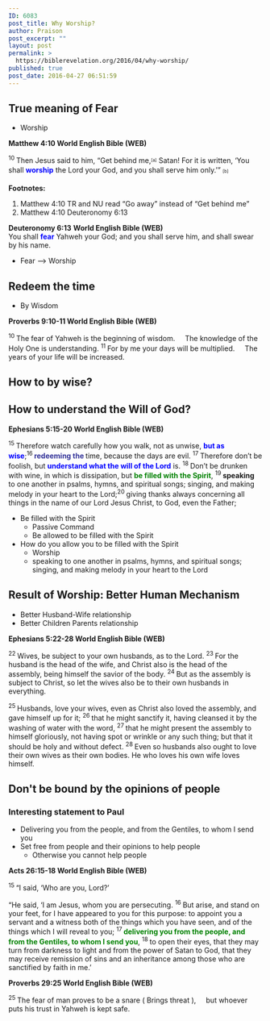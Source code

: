 ```yaml
---
ID: 6083
post_title: Why Worship?
author: Praison
post_excerpt: ""
layout: post
permalink: >
  https://biblerevelation.org/2016/04/why-worship/
published: true
post_date: 2016-04-27 06:51:59
---
```

<div class="poetry">
<h2 class="passage-display"><strong>True meaning of Fear</strong></h2>
<ul>
 	<li>Worship</li>
</ul>
<p class="passage-display"><strong><span class="passage-display-bcv">Matthew 4:10
</span><span class="passage-display-version">World English Bible (WEB)</span></strong></p>
<span id="en-WEB-23220" class="text Matt-4-10"><sup class="versenum">10 </sup>Then Jesus said to him, <span class="woj">“Get behind me,</span><sup class="footnote" style="box-sizing: border-box; font-size: 0.625em; line-height: 22px; position: relative; vertical-align: top; top: 0px;" data-fn="#fen-WEB-23220a" data-link="[&lt;a href=&quot;#fen-WEB-23220a&quot; title=&quot;See footnote a&quot;&gt;a&lt;/a&gt;]">[a]</sup> <span class="woj">Satan! For it is written, ‘You shall <span style="color: #0000ff;"><strong>worship</strong></span> the Lord your God, and you shall serve him only.’”</span> <sup class="footnote" style="box-sizing: border-box; font-size: 0.625em; line-height: 22px; position: relative; vertical-align: top; top: 0px;" data-fn="#fen-WEB-23220b" data-link="[&lt;a href=&quot;#fen-WEB-23220b&quot; title=&quot;See footnote b&quot;&gt;b&lt;/a&gt;]">[b]</sup></span>
<div class="footnotes">

<strong>Footnotes:</strong>
<ol>
 	<li id="fen-WEB-23220a">Matthew 4:10 <span class="footnote-text">TR and NU read “Go away” instead of “Get behind me”</span></li>
 	<li id="fen-WEB-23220b">Matthew 4:10 <span class="footnote-text">Deuteronomy 6:13</span></li>
</ol>
<strong>Deuteronomy 6:13</strong>
<strong><span class="passage-display-version">World English Bible (WEB)</span></strong>
<div class="passagenote-text">You shall <span style="color: #0000ff;"><strong>fear</strong></span> Yahweh your God; and you shall serve him, and shall swear by his name.</div>
</div>
</div>
<ul>
 	<li class="passagenote-text">Fear --&gt; Worship</li>
</ul>
<div class="poetry">
<div class="footnotes">
<h2 class="passagenote-text"><strong>Redeem the time</strong></h2>
</div>
<ul>
 	<li class="passagenote-text">By Wisdom</li>
</ul>
<div class="footnotes">
<div class="passagenote-text">
<p class="passage-display"><strong><span class="passage-display-bcv">Proverbs 9:10-11
</span><span class="passage-display-version">World English Bible (WEB)</span></strong></p>

<div class="poetry">
<p class="line"><span id="en-WEB-16649" class="text Prov-9-10"><sup class="versenum">10 </sup>The fear of Yahweh is the beginning of wisdom.</span>
<span class="indent-1"><span class="indent-1-breaks">    </span><span class="text Prov-9-10">The knowledge of the Holy One is understanding.</span></span>
<span id="en-WEB-16650" class="text Prov-9-11"><sup class="versenum">11 </sup>For by me your days will be multiplied.</span>
<span class="indent-1"><span class="indent-1-breaks">    </span><span class="text Prov-9-11">The years of your life will be increased.</span></span></p>

</div>
</div>
</div>
</div>
<h2 class="passagenote-text"><strong>How to by wise? </strong></h2>
<h2><strong>How to understand the Will of God?</strong></h2>
<div class="passagenote-text"></div>
<div class="passagenote-text">
<p class="passage-display"><strong><span class="passage-display-bcv">Ephesians 5:15-20
</span><span class="passage-display-version">World English Bible (WEB)</span></strong></p>
<span id="en-WEB-29321" class="text Eph-5-15"><sup class="versenum">15 </sup>Therefore watch carefully how you walk, not as unwise, <span style="color: #0000ff;"><strong>but as wise</strong></span>;</span><span id="en-WEB-29322" class="text Eph-5-16"><sup class="versenum">16<span style="color: #333399;"><strong> </strong></span></sup><span style="color: #333399;"><strong>redeeming the </strong></span>time, because the days are evil. </span><span id="en-WEB-29323" class="text Eph-5-17"><sup class="versenum">17 </sup>Therefore don’t be foolish, but <span style="color: #0000ff;"><strong>understand what the will of the Lord</strong></span> is. </span><span id="en-WEB-29324" class="text Eph-5-18"><sup class="versenum">18 </sup>Don’t be drunken with wine, in which is dissipation, but <span style="color: #008000;"><strong>be filled with the Spirit</strong></span>, </span><span id="en-WEB-29325" class="text Eph-5-19"><sup class="versenum">19 </sup><strong>speaking</strong> to one another in psalms, hymns, and spiritual songs; singing, and making melody in your heart to the Lord;</span><span id="en-WEB-29326" class="text Eph-5-20"><sup class="versenum">20 </sup>giving thanks always concerning all things in the name of our Lord Jesus Christ, to God, even the Father;</span>
<ul>
 	<li>Be filled with the Spirit
<ul>
 	<li>Passive Command</li>
 	<li>Be allowed to be filled with the Spirit</li>
</ul>
</li>
 	<li>How do you allow you to be filled with the Spirit
<ul>
 	<li>Worship</li>
 	<li>speaking to one another in psalms, hymns, and spiritual songs; singing, and making melody in your heart to the Lord</li>
</ul>
</li>
</ul>
<h2><strong>Result of Worship: Better Human Mechanism</strong></h2>
<ul>
 	<li>Better Husband-Wife relationship</li>
 	<li>Better Children Parents relationship</li>
</ul>
<p class="passage-display"><strong><span class="passage-display-bcv">Ephesians 5:22-28
</span><span class="passage-display-version">World English Bible (WEB)</span></strong></p>
<span id="en-WEB-29328" class="text Eph-5-22"><sup class="versenum">22 </sup>Wives, be subject to your own husbands, as to the Lord. </span><span id="en-WEB-29329" class="text Eph-5-23"><sup class="versenum">23 </sup>For the husband is the head of the wife, and Christ also is the head of the assembly, being himself the savior of the body. </span><span id="en-WEB-29330" class="text Eph-5-24"><sup class="versenum">24 </sup>But as the assembly is subject to Christ, so let the wives also be to their own husbands in everything.</span>

<span id="en-WEB-29331" class="text Eph-5-25"><sup class="versenum">25 </sup>Husbands, love your wives, even as Christ also loved the assembly, and gave himself up for it; </span><span id="en-WEB-29332" class="text Eph-5-26"><sup class="versenum">26 </sup>that he might sanctify it, having cleansed it by the washing of water with the word, </span><span id="en-WEB-29333" class="text Eph-5-27"><sup class="versenum">27 </sup>that he might present the assembly to himself gloriously, not having spot or wrinkle or any such thing; but that it should be holy and without defect. </span><span id="en-WEB-29334" class="text Eph-5-28"><sup class="versenum">28 </sup>Even so husbands also ought to love their own wives as their own bodies. He who loves his own wife loves himself.</span>
<h2><strong>Don't be bound by the opinions of people</strong></h2>
<h3><strong>Interesting statement to Paul</strong></h3>
<ul>
 	<li>Delivering you from the people, and from the Gentiles, to whom I send you</li>
 	<li>Set free from people and their opinions to help people
<ul>
 	<li>Otherwise you cannot help people</li>
</ul>
</li>
</ul>
<p class="passage-display"><strong><span class="passage-display-bcv">Acts 26:15-18
</span><span class="passage-display-version">World English Bible (WEB)</span></strong></p>
<span id="en-WEB-27839" class="text Acts-26-15"><sup class="versenum">15 </sup>“I said, ‘Who are you, Lord?’</span>

<span class="text Acts-26-15">“He said, <span class="woj">‘I am Jesus, whom you are persecuting.</span> </span><span id="en-WEB-27840" class="text Acts-26-16"><sup class="versenum">16 </sup><span class="woj">But arise, and stand on your feet, for I have appeared to you for this purpose: to appoint you a servant and a witness both of the things which you have seen, and of the things which I will reveal to you;</span> </span><span id="en-WEB-27841" class="text Acts-26-17"><sup class="versenum">17<span style="color: #008000;"><strong> </strong></span></sup><span class="woj"><span style="color: #008000;"><strong>delivering you from the people, and from the Gentiles, to whom I send you</strong></span>,</span> </span><span id="en-WEB-27842" class="text Acts-26-18"><sup class="versenum">18 </sup><span class="woj">to open their eyes, that they may turn from darkness to light and from the power of Satan to God, that they may receive remission of sins and an inheritance among those who are sanctified by faith in me.’</span></span>
<p class="passage-display"><strong><span class="passage-display-bcv">Proverbs 29:25
</span><span class="passage-display-version">World English Bible (WEB)</span></strong></p>

<div class="poetry">
<p class="line"><span id="en-WEB-17250" class="text Prov-29-25"><sup class="versenum">25 </sup>The fear of man proves to be a snare ( Brings threat ),</span>
<span class="indent-1"><span class="indent-1-breaks">    </span><span class="text Prov-29-25">but whoever puts his trust in Yahweh is kept safe.</span></span></p>

</div>
<p class="line"></p>

</div>